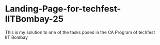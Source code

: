 # Landing-Page-for-techfest-IITBombay-25
This is my solution to one of the tasks posed in the CA Program of techfest IIT Bombay
